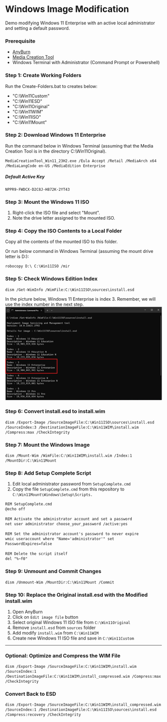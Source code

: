 # Windows Image Modification
Demo modifying Windows 11 Enterprise with an active local administrator and setting a default password.

### Prerequisite
* [AnyBurn](https://www.anyburn.com/)
* [Media Creation Tool](https://www.microsoft.com/software-download/windows11)
* Windows Terminal with Administrator (Command Prompt or Powershell)

### Step 1: Create Working Folders
Run the Create-Folders.bat to creates below:
* "C:\Win11Custom"
* "C:\Win11ESD"
* "C:\Win11Original"
* "C:\Win11WIM"
* "C:\Win11ISO"
* "C:\Win11Mount"

### Step 2: Download Windows 11 Enterprise
Run the command below in Windows Terminal (assuming that the Media Creation Tool is in the directory C:\Win11Original).
```shell
MediaCreationTool_Win11_23H2.exe /Eula Accept /Retail /MediaArch x64 /MediaLangCode en-US /MediaEdition Enterprise
```
##### Default Active Key
```
NPPR9-FWDCX-D2C8J-H872K-2YT43
```

### Step 3: Mount the Windows 11 ISO
1. Right-click the ISO file and select "Mount".
2. Note the drive letter assigned to the mounted ISO.

### Step 4: Copy the ISO Contents to a Local Folder
Copy all the contents of the mounted ISO to this folder.

Or run below command in Windows Terminal (assuming the mount drive letter is D:):
```shell
robocopy D:\ C:\Win11ISO /mir
```

### Step 5: Check Windows Edition Index
```shell
dism /Get-WimInfo /WimFile:C:\Win11ISO\sources\install.esd
```
In the picture below, Windows 11 Enterprise is index 3. Remember, we will use the index number in the next step.
![Windows Edition Index](https://github.com/Pastelmood/windows-image-modification/blob/main/img/image_001.jpg "Windows Edition Index")

### Step 6: Convert install.esd to install.wim
```shell
dism /Export-Image /SourceImageFile:C:\Win11ISO\sources\install.esd /SourceIndex:3 /DestinationImageFile:C:\Win11WIM\install.wim /Compress:max /CheckIntegrity
```

### Step 7: Mount the Windows Image
```shell
dism /Mount-Wim /WimFile:C:\Win11WIM\install.wim /Index:1 /MountDir:C:\Win11Mount
```

### Step 8: Add Setup Complete Script
1. Edit local administrator password from `SetupComplete.cmd`
2. Copy the file `SetupComplete.cmd` from this repository to `C:\Win11Mount\Windows\Setup\Scripts.`
```
REM SetupComplete.cmd
@echo off

REM Activate the administrator account and set a password
net user administrator choose_your_password /active:yes

REM Set the administrator account's password to never expire
wmic useraccount where "Name='administrator'" set PasswordExpires=false

REM Delete the script itself
del "%~f0"
```

### Step 9: Unmount and Commit Changes
```shell
dism /Unmount-Wim /MountDir:C:\Win11Mount /Commit
```

### Step 10: Replace the Original install.esd with the Modified install.wim
1. Open AnyBurn
2. Click on `Edit image file` button
3. Select original Windows 11 ISO file from `C:\Win11Original`
4. Remove `install.esd` from `sources` folder
5. Add modify `install.wim` from `C:\Win11WIM`
6. Create new Windows 11 ISO file and save in `C:\Win11Custom`

---

### Optional: Optimize and Compress the WIM File
```shell
dism /Export-Image /SourceImageFile:C:\Win11WIM\install.wim /SourceIndex:1 /DestinationImageFile:C:\Win11WIM\install_compressed.wim /Compress:max /CheckIntegrity
```

### Convert Back to ESD
```shell
dism /Export-Image /SourceImageFile:C:\Win11WIM\install_compressed.wim /SourceIndex:1 /DestinationImageFile:C:\Win11ISO\sources\install.esd /Compress:recovery /CheckIntegrity
```